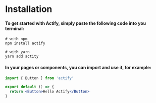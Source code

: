 # Installation

#### To get started with Actify, simply paste the following code into you terminal:

```shell
# with npm
npm install actify

# with yarn
yarn add actity
```

#### In your pages or components, you can import and use it, for example:

```jsx
import { Button } from 'actify'

export default () => {
  return <Button>Hello Actify</Button>
}
```
